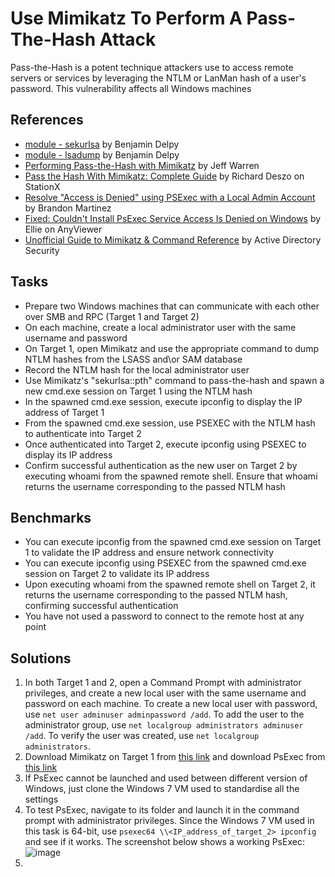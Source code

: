 # Use Mimikatz To Perform A Pass-The-Hash Attack
Pass-the-Hash is a potent technique attackers use to access remote servers or services by leveraging the NTLM or LanMan hash of a user's password. This vulnerability affects all Windows machines


## References
- [module - sekurlsa](https://github.com/gentilkiwi/mimikatz/wiki/module-~-sekurlsa) by Benjamin Delpy
- [module - lsadump](https://github.com/gentilkiwi/mimikatz/wiki/module-~-lsadump) by Benjamin Delpy
- [Performing Pass-the-Hash with Mimikatz](https://blog.stealthbits.com/passing-the-hash-with-mimikatz) by Jeff Warren
- [Pass the Hash With Mimikatz: Complete Guide](https://www.stationx.net/pass-the-hash-with-mimikatz/) by Richard Deszo on StationX
- [Resolve "Access is Denied" using PSExec with a Local Admin Account](https://www.brandonmartinez.com/2013/04/24/resolve-access-is-denied-using-psexec-with-a-local-admin-account/) by Brandon Martinez
- [Fixed: Couldn't Install PsExec Service Access Is Denied on Windows](https://www.anyviewer.com/how-to/couldnt-install-psexec-service-access-is-denied-2578.html) by Ellie on AnyViewer
- [Unofficial Guide to Mimikatz & Command Reference](https://adsecurity.org/?page_id=1821) by Active Directory Security


## Tasks
- Prepare two Windows machines that can communicate with each other over SMB and RPC (Target 1 and Target 2)
- On each machine, create a local administrator user with the same username and password
- On Target 1, open Mimikatz and use the appropriate command to dump NTLM hashes from the LSASS and\or SAM database
- Record the NTLM hash for the local administrator user
- Use Mimikatz's "sekurlsa::pth" command to pass-the-hash and spawn a new cmd.exe session on Target 1 using the NTLM hash
- In the spawned cmd.exe session, execute ipconfig to display the IP address of Target 1
- From the spawned cmd.exe session, use PSEXEC with the NTLM hash to authenticate into Target 2
- Once authenticated into Target 2, execute ipconfig using PSEXEC to display its IP address
- Confirm successful authentication as the new user on Target 2 by executing whoami from the spawned remote shell. Ensure that whoami returns the username corresponding to the passed NTLM hash


## Benchmarks
- You can execute ipconfig from the spawned cmd.exe session on Target 1 to validate the IP address and ensure network connectivity
- You can execute ipconfig using PSEXEC from the spawned cmd.exe session on Target 2 to validate its IP address
- Upon executing whoami from the spawned remote shell on Target 2, it returns the username corresponding to the passed NTLM hash, confirming successful authentication
- You have not used a password to connect to the remote host at any point



## Solutions
1. In both Target 1 and 2, open a Command Prompt with administrator privileges, and create a new local user with the same username and password on each machine. To create a new local user with password, use `net user adminuser adminpassword /add`. To add the user to the administrator group, use `net localgroup administrators adminuser /add`. To verify the user was created, use `net localgroup administrators`.
2. Download Mimikatz on Target 1 from [this link](https://github.com/gentilkiwi/mimikatz/archive/master.zip) and download PsExec from [this link](https://learn.microsoft.com/en-us/sysinternals/downloads/psexec)
3. If PsExec cannot be launched and used between different version of Windows, just clone the Windows 7 VM used to standardise all the settings
4. To test PsExec, navigate to its folder and launch it in the command prompt with administrator privileges. Since the Windows 7 VM used in this task is 64-bit, use `psexec64 \\<IP_address_of_target_2> ipconfig` and see if it works. The screenshot below shows a working PsExec:
   ![image](https://github.com/user-attachments/assets/3b16df83-f00f-45ff-bda9-802d32967918)
5. 





